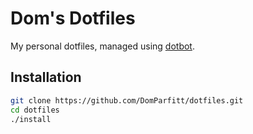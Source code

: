 # Dom's Dotfiles

My personal dotfiles, managed using [dotbot](https://github.com/anishathalye/dotbot).

## Installation
```bash
git clone https://github.com/DomParfitt/dotfiles.git
cd dotfiles
./install
```

